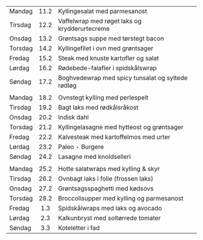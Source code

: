 
|         |            |   |
| ------------- |:-------------:|:----- |
| Mandag | 11.2 | Kyllingesalat med parmesanost |
| Tirsdag | 12.2 | Vaffelwrap med røget laks og krydderurtecreme |
| Onsdag | 13.2 | Grøntsags suppe med tørstegt bacon |
| Torsdag | 14.2 | Kyllingefilet i ovn med grøntsager |
| Fredag | 15.2 | Steak med knuste kartofler og salat |
| Lørdag | 16.2 | Rødebede-falafler i spidskålswrap |
| Søndag | 17.2 | Boghvedewrap med spicy tunsalat og syltede rødløg |
|         |            |    |
| Mandag | 18.2| Ovnstegt kylling med perlespelt |
| Tirsdag | 19.2 | Bagt laks med rødkålsråkost |
| Onsdag | 20.2 | Indisk dahl |
| Torsdag | 21.2 | Kyllingelasagne med hytteost og grøntsager |
| Fredag | 22.2 | Kalvesteak med kartoffelmos med urter |
| Lørdag | 23.2 | Paleo - Burgere |
| Søndag | 24.2 | Lasagne med knoldselleri |
|         |            |    |
| Mandag | 25.2 | Hotte salatwraps med kylling & skyr
| Tirsdag | 26.2 | Ovnbagt laks i folie (frossen laks)
| Onsdag | 27.2 | Grøntsagsspaghetti med kødsovs
| Torsdag | 28.2 | Broccolisupper med kylling og parmesanost
| Fredag | 1.3 | Spidskålwraps med laks og avocado
| Lørdag | 2.3 | Kalkunbryst med soltørrede tomater
| Søndag | 3.3 | Koteletter i fad |
